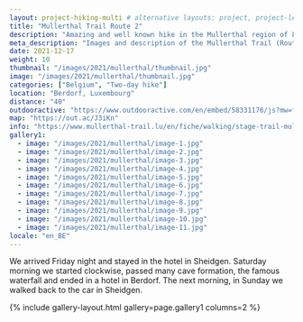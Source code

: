 ```yaml
---
layout: project-hiking-multi # alternative layouts: project, project-left, project-right, project-top
title: "Mullerthal Trail Route 2"
description: "Amazing and well known hike in the Mullerthal region of Luxembourg. Not really in Belgium, but close enough to put it in this category."
meta_description: "Images and description of the Mullerthal Trail (Route 2) in Luxembourg."
date: 2021-12-17
weight: 10
thumbnail: "/images/2021/mullerthal/thumbnail.jpg"
image: "/images/2021/mullerthal/thumbnail.jpg"
categories: ["Belgium", "Two-day hike"]
location: "Berdorf, Luxembourg"
distance: "40"
outdooractive: "https://www.outdooractive.com/en/embed/58331176/js?mw=false&usr=4imcb1&key=USR-LKA30EGO-EMWGMIS4-4OSSTG7J"
map: "https://out.ac/J3iKn"
info: "https://www.mullerthal-trail.lu/en/fiche/walking/stage-trail-mullerthal-trail-route-2"
gallery1:
  - image: "/images/2021/mullerthal/image-1.jpg"
  - image: "/images/2021/mullerthal/image-2.jpg"
  - image: "/images/2021/mullerthal/image-3.jpg"
  - image: "/images/2021/mullerthal/image-4.jpg"
  - image: "/images/2021/mullerthal/image-5.jpg"
  - image: "/images/2021/mullerthal/image-6.jpg"
  - image: "/images/2021/mullerthal/image-7.jpg"
  - image: "/images/2021/mullerthal/image-8.jpg"
  - image: "/images/2021/mullerthal/image-9.jpg"
  - image: "/images/2021/mullerthal/image-10.jpg"
  - image: "/images/2021/mullerthal/image-11.jpg"
locale: "en_BE"
---
```

We arrived Friday night and stayed in the hotel in Sheidgen. Saturday morning we started clockwise, passed many cave formation, the famous waterfall and ended in a hotel in Berdorf. The next morning, in Sunday we walked back to the car in Sheidgen.


{% include gallery-layout.html gallery=page.gallery1 columns=2 %}

